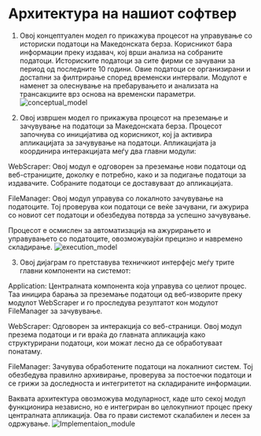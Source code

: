 # Архитектура на нашиот софтвер

1. Овој концептуален модел го прикажува процесот на управување со историски податоци на Македонската берза. Корисникот бара информации преку издавач, кој врши анализа на собраните податоци. Историските податоци за сите фирми се зачувани за период од последните 10 години. Овие податоци се организирани и достапни за филтрирање според временски интервали. Модулот е наменет за олеснување на пребарувањето и анализата на трансакциите врз основа на временски параметри.
![conceptual_model](https://github.com/user-attachments/assets/0762dcd7-d305-4aa8-b5a9-62f25a05df8b)


2. Овој извршен модел го прикажува процесот на преземање и зачувување на податоци за Македонската берза. Процесот започнува со иницијатива од корисникот, кој ја активира апликацијата за зачувување на податоци. Апликацијата ја координира интеракцијата меѓу два главни модули:

WebScraper: Овој модул е одговорен за преземање нови податоци од веб-страниците, доколку е потребно, како и за подигање податоци за издавачите. Собраните податоци се доставуваат до апликацијата.

FileManager: Овој модул управува со локалното зачувување на податоците. Тој проверува кои податоци се веќе зачувани, ги ажурира со новиот сет податоци и обезбедува потврда за успешно зачувување.

Процесот е осмислен за автоматизација на ажурирањето и управувањето со податоците, овозможувајќи прецизно и навремено складирање.
![execution_model](https://github.com/user-attachments/assets/f0843724-efa2-4582-b3ac-0845b31f10bb)

3. Овој дијаграм го претставува техничкиот интерфејс меѓу трите главни компоненти на системот:

Application: Централната компонента која управува со целиот процес. Таа иницира барања за преземање податоци од веб-изворите преку модулот WebScraper и го проследува резултатот кон модулот FileManager за зачувување.

WebScraper: Одговорен за интеракција со веб-страници. Овој модул презема податоци и ги враќа до главната апликација како структурирани податоци, кои можат лесно да се обработуваат понатаму.

FileManager: Зачувува обработените податоци на локалниот систем. Тој обезбедува правилно архивирање, проверува за постоечки податоци и се грижи за доследноста и интегритетот на складираните информации.

Ваквата архитектура овозможува модуларност, каде што секој модул функционира независно, но е интегриран во целокупниот процес преку централната апликација. Ова го прави системот скалабилен и лесен за одржување.
![Implementaion_module](https://github.com/user-attachments/assets/d5d3a185-e62f-4ed4-bece-a2aef40f73f2)
